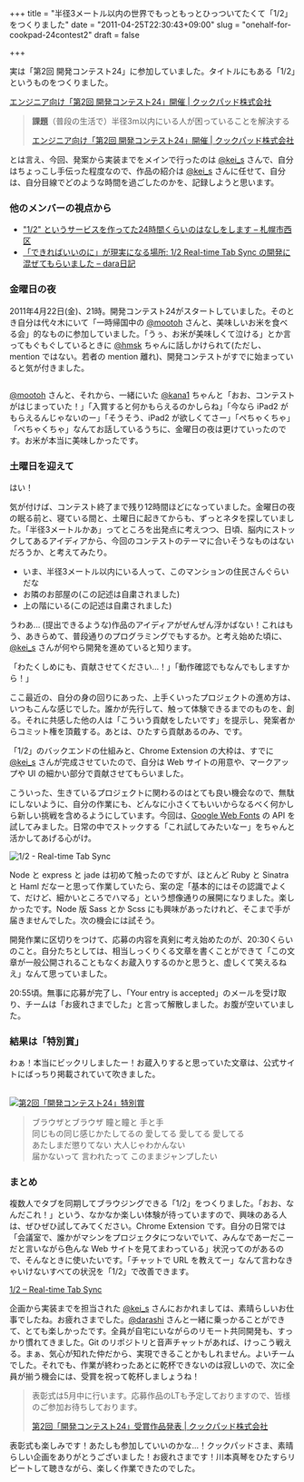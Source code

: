 +++
title = "半径3メートル以内の世界でもっともっとひっついてたくて「1/2」をつくりました"
date = "2011-04-25T22:30:43+09:00"
slug = "onehalf-for-cookpad-24contest2"
draft = false

+++

<p>実は「第2回 開発コンテスト24」に参加していました。タイトルにもある「1/2」というものをつくりました。</p>
<p><a href="http://info.cookpad.com/24contest2">エンジニア向け「第2回 開発コンテスト24」開催 | クックパッド株式会社</a></p>
<blockquote><p>
<b>課題</b>（普段の生活で）半径3m以内にいる人が困っていることを解決する</p>
<p><a class="quote" href="http://info.cookpad.com/24contest2" title="エンジニア向け「第2回 開発コンテスト24」開催 | クックパッド株式会社">エンジニア向け「第2回 開発コンテスト24」開催 | クックパッド株式会社</a>
</p></blockquote>
<p>とは言え、今回、発案から実装までをメインで行ったのは <a href="http://twitter.com/kei_s">@kei_s</a> さんで、自分はちょっこし手伝った程度なので、作品の紹介は <a href="http://twitter.com/kei_s">@kei_s</a> さんに任せて、自分は、自分目線でどのような時間を過ごしたのかを、記録しようと思います。</p>
<h3>他のメンバーの視点から</h3>
<ul>
<li><a href="http://d.hatena.ne.jp/kei-s/20110425/1303760409">&quot;1/2&quot; というサービスを作ってた24時間くらいのはなしをします &#8211; 札幌市西区</a></li>
<li><a href="http://d.hatena.ne.jp/darashi/20110425/1303746931">「できればいいのに」が現実になる場所: 1/2 Real-time Tab Sync の開発に混ぜてもらいました &#8211; dara日記</a></li>
</ul>
<h3>金曜日の夜</h3>
<p>2011年4月22日(金)、21時。開発コンテスト24がスタートしていました。そのとき自分は代々木にいて「一時帰国中の <a href="http://twitter.com/mootoh">@mootoh</a> さんと、美味しいお米を食べる会」的なものに参加していました。「うぅ、お米が美味しくて泣ける」とか言ってもぐもぐしているときに <a href="http://twitter.com/hmsk">@hmsk</a> ちゃんに話しかけられて(ただし、mention ではない。若者の mention 離れ)、開発コンテストがすでに始まっていると気が付きました。</p>
<p><img src="http://img.skitch.com/20110425-r911j9mxffbpxqtmy221jx3jr.png" alt="" /></p>
<p><a href="http://twitter.com/mootoh">@mootoh</a> さんと、それから、一緒にいた <a href="http://twitter.com/kana1">@kana1</a> ちゃんと「おお、コンテストがはじまっていた！」「入賞すると何かもらえるのかしらね」「今なら iPad2 がもらえるんじゃないのー」「そうそう、iPad2 が欲しくてさー」「ぺちゃくちゃ」「ぺちゃくちゃ」なんてお話しているうちに、金曜日の夜は更けていったのです。お米が本当に美味しかったです。</p>
<h3>土曜日を迎えて</h3>
<p>はい！</p>
<p>気が付けば、コンテスト終了まで残り12時間ほどになっていました。金曜日の夜の眠る前と、寝ている間と、土曜日に起きてからも、ずっとネタを探していました。「半径3メートルかあ」ってところを出発点に考えつつ、日頃、脳内にストックしてあるアイディアから、今回のコンテストのテーマに合いそうなものはないだろうか、と考えてみたり。</p>
<ul>
<li>いま、半径3メートル以内にいる人って、このマンションの住民さんぐらいだな</li>
<li>お隣のお部屋の(この記述は自粛されました)</li>
<li>上の階にいる(この記述は自粛されました)</li>
</ul>
<p>うわあ… (提出できるような)作品のアイディアがぜんぜん浮かばない！これはもう、あきらめて、普段通りのプログラミングでもするか。と考え始めた頃に、<a href="http://twitter.com/kei_s">@kei_s</a> さんが何やら開発を進めていると知ります。</p>
<p>「わたくしめにも、貢献させてください…！」「動作確認でもなんでもしますから！」</p>
<p>ここ最近の、自分の身の回りにあった、上手くいったプロジェクトの進め方は、いつもこんな感じでした。誰かが先行して、触って体験できるまでのものを、創る。それに共感した他の人は「こういう貢献をしたいです」を提示し、発案者からコミット権を頂戴する。あとは、ひたすら貢献あるのみ、です。</p>
<p>「1/2」のバックエンドの仕組みと、Chrome Extension の大枠は、すでに <a href="http://twitter.com/kei_s">@kei_s</a> さんが完成させていたので、自分は Web サイトの用意や、マークアップや UI の細かい部分で貢献させてもらいました。</p>
<p>こういった、生きているプロジェクトに関わるのはとても良い機会なので、無駄にしないように、自分の作業にも、どんなに小さくてもいいからなるべく何かしら新しい挑戦を含めるようにしています。今回は、<a href="http://www.google.com/webfonts">Google Web Fonts</a> の API を試してみました。日常の中でストックする「これ試してみたいなー」をちゃんと活かしてあげる心がけ。</p>
<p><img src="http://img.skitch.com/20110425-rws7m58bdq98b8s257keu5n45n.png" alt="1/2 - Real-time Tab Sync" /></p>
<p>Node と express と jade は初めて触ったのですが、ほとんど Ruby と Sinatra と Haml だなーと思って作業していたら、案の定「基本的にはその認識でよくて、だけど、細かいところでハマる」という想像通りの展開になりました。楽しかったです。Node 版 Sass とか Scss にも興味があったけれど、そこまで手が届きませんでした。次の機会には試そう。</p>
<p>開発作業に区切りをつけて、応募の内容を真剣に考え始めたのが、20:30くらいのこと。自分たちとしては、相当しっくりくる文章を書くことができて「この文章が一般公開されることもなくお蔵入りするのかと思うと、虚しくて笑えるねえ」なんて思っていました。</p>
<p>20:55頃。無事に応募が完了し、「Your entry is accepted」のメールを受け取り、チームは「お疲れさまでした」と言って解散しました。お腹が空いていました。</p>
<h3>結果は「特別賞」</h3>
<p>わぁ！本当にビックリしましたー！お蔵入りすると思っていた文章は、公式サイトにばっちり掲載されていて吹きました。</p>
<p><a href="http://info.cookpad.com/24contest2_award"><br />
  <img src="http://img.skitch.com/20110425-trtigu62a4k597ya69c9bp39re.png" alt="第2回「開発コンテスト24」特別賞" /><br />
</a></p>
<blockquote><p>
ブラウザとブラウザ 瞳と瞳と 手と手<br />
同じもの同じ感じかたしてるの 愛してる 愛してる 愛してる<br />
あたしまだ懲りてない 大人じゃわかんない<br />
届かないって 言われたって このままジャンプしたい
</p></blockquote>
<h3>まとめ</h3>
<p>複数人でタブを同期してブラウジングできる「1/2」をつくりました。「おお、なんだこれ！」という、なかなか楽しい体験が待っていますので、興味のある人は、ぜひぜひ試してみてください。Chrome Extension です。自分の日常では「会議室で、誰かがマシンをプロジェクタにつないでいて、みんなであーだこーだと言いながら色んな Web サイトを見てまわっている」状況ってのがあるので、そんなときに使いたいです。「チャットで URL を教えてー」なんて言わなきゃいけないすべての状況を「1/2」で改善できます。</p>
<p><a href="http://onehalf.libelabo.jp/">1/2 &#8211; Real-time Tab Sync</a></p>
<p>企画から実装までを担当された <a href="http://twitter.com/kei_s">@kei_s</a> さんにおかれましては、素晴らしいお仕事でしたね。お疲れさまでした。<a href="http://twitter.com/darashi">@darashi</a> さんと一緒に乗っかることができて、とても楽しかったです。全員が自宅にいながらのリモート共同開発も、すっかり慣れてきました。Git のリポジトリと音声チャットがあれば、けっこう戦える。まぁ、気心が知れた仲だから、実現できることかもしれません。よいチームでした。それでも、作業が終わったあとに乾杯できないのは寂しいので、次に全員が揃う機会には、受賞を祝って乾杯しましょうね！</p>
<blockquote><p>
表彰式は5月中に行います。応募作品のLTも予定しておりますので、皆様のご参加お待ちしております。</p>
<p><a class="quote" href="http://info.cookpad.com/24contest2_award" title="第2回「開発コンテスト24」受賞作品発表 | クックパッド株式会社">第2回「開発コンテスト24」受賞作品発表 | クックパッド株式会社</a>
</p></blockquote>
<p>表彰式も楽しみです！あたしも参加していいのかな…！クックパッドさま、素晴らしい企画をありがとうございました！お疲れさまです！川本真琴をひたすらリピートして聴きながら、楽しく作業できたのでした。</p>
